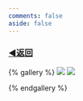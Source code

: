 ```yaml
---
comments: false
aside: false
---
```

### [◀️返回](/photo/sh)
{% gallery %}
![](https://qiaoyihe-1314215665.cos.ap-guangzhou.myqcloud.com/xc/sh/2022-1.webp)
![](https://qiaoyihe-1314215665.cos.ap-guangzhou.myqcloud.com/xc/sh/2022-2.webp)

{% endgallery %}

